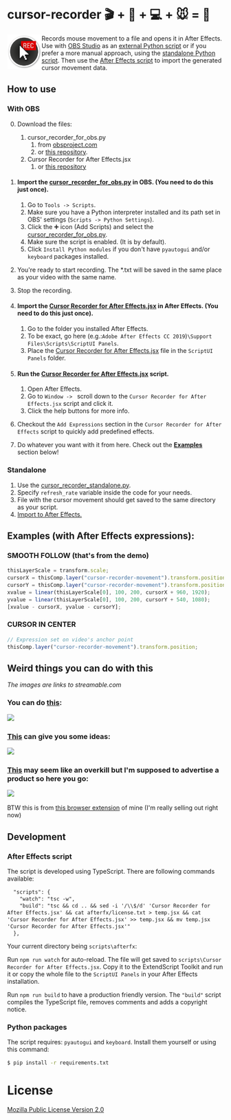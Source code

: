 # cursor-recorder :clapper: + :movie_camera: + :computer: + :mouse: = :sparkler: 

<img src="docs/img/logo.png" width="80" align="left" />

Records mouse movement to a file and opens it in After Effects. Use with [OBS Studio](https://github.com/obsproject/obs-studio) as an [external Python script][cursor_recorder_for_obs] or if you prefer a more manual approach, using the [standalone Python script][cursor_recorder_standalone]. Then use the [After Effects script][cursor_recorder_for_afterfx] to import the generated cursor movement data.

## How to use

### With OBS 

0. Download the files:
   1. cursor_recorder_for_obs.py 
      1. from [obsproject.com](https://obsproject.com/forum/resources/obs-cursor-recorder.789/) 
      2. or [this repository](https://raw.githubusercontent.com/JakubKoralewski/cursor-recorder/master/scripts/cursor_recorder_for_obs.py).
   2. Cursor Recorder for After Effects.jsx
      1. or [this repository](https://github.com/JakubKoralewski/cursor-recorder/blob/master/scripts/Cursor%20Recorder%20for%20After%20Effects.jsx)

1. #### Import the [cursor_recorder_for_obs.py][cursor_recorder_for_obs] in OBS. (You need to do this just once).
   1. Go to `Tools -> Scripts`.
   2. Make sure you have a Python interpreter installed and its path set in OBS' settings (`Scripts -> Python Settings`).
   3. Click the :heavy_plus_sign: icon (Add Scripts) and select the [cursor_recorder_for_obs.py][cursor_recorder_for_obs].
   4. Make sure the script is enabled. (It is by default).
   5. Click `Install Python modules` if you don't have `pyautogui` and/or `keyboard` packages installed.

2. You're ready to start recording. The *.txt will be saved in the same place as your video with the same name.
3. Stop the recording.
4. #### Import the [Cursor Recorder for After Effects.jsx][cursor_recorder_for_afterfx] in After Effects. (You need to do this just once).
   1. Go to the folder you installed After Effects.
   2. To be exact, go here (e.g.:`Adobe After Effects CC 2019`)`\Support Files\Scripts\ScriptUI Panels`.
   3. Place the [Cursor Recorder for After Effects.jsx][cursor_recorder_for_afterfx] file in the `ScriptUI Panels` folder.
   
5. #### Run the [Cursor Recorder for After Effects.jsx][cursor_recorder_for_afterfx] script.
   1. Open After Effects.
   2. Go to `Window -> ` scroll down to the `Cursor Recorder for After Effects.jsx` script and click it.
   3. Click the help buttons for more info. 
   
6. Checkout the `Add Expressions` section in the `Cursor Recorder for After Effects` script to quickly add predefined effects.
7. Do whatever you want with it from here. Check out the [**Examples**](#examples-with-after-effects-expressions) section below! 
   
### Standalone
1. Use the [cursor_recorder_standalone.py][cursor_recorder_standalone].
2. Specify `refresh_rate` variable inside the code for your needs.
3. File with the cursor movement should get saved to the same directory as your script.
4. [Import to After Effects.](#run-the-cursor_recorder_for_afterfxjsx-script)
    
[cursor_recorder_for_obs]: ./scripts/cursor_recorder_for_obs.py
[cursor_recorder_for_afterfx]: ./scripts/Cursor%20Recorder%20for%20After%20Effects.jsx
[cursor_recorder_standalone]: ./scripts/cursor_recorder_standalone.py

## Examples (with After Effects expressions):

### SMOOTH FOLLOW (that's from the demo)

```javascript
thisLayerScale = transform.scale;
cursorX = thisComp.layer("cursor-recorder-movement").transform.position[0];
cursorY = thisComp.layer("cursor-recorder-movement").transform.position[1];
xvalue = linear(thisLayerScale[0], 100, 200, cursorX + 960, 1920);
yvalue = linear(thisLayerScale[0], 100, 200, cursorY + 540, 1080);
[xvalue - cursorX, yvalue - cursorY];
```

### CURSOR IN CENTER

```javascript
// Expression set on video's anchor point
thisComp.layer("cursor-recorder-movement").transform.position;
```

## Weird things you can do with this
*The images are links to streamable.com*

### You can do [this][vortex-thing-video]:

[<img src="https://i.imgur.com/J4mLmbn.png" height="200" />][vortex-thing-video]

[vortex-thing-video]: https://streamable.com/ceebw

### [This][ideas-video] can give you some ideas:

[<img src="https://i.imgur.com/NofznGx.png" height="200" />][ideas-video]

[ideas-video]: https://streamable.com/zk1yi

### [This][overkill-video] may seem like an overkill but I'm supposed to advertise a product so here you go:

[<img src="https://i.imgur.com/HPZONha.png" height="200" />][overkill-video]

[overkill-video]: https://streamable.com/rvdxr

BTW this is from [this browser extension](https://github.com/JakubKoralewski/google-calendar-box-select) of mine (I'm really selling out right now)

## Development

### After Effects script

The script is developed using TypeScript. There are following commands available:
```
  "scripts": {
    "watch": "tsc -w",
    "build": "tsc && cd .. && sed -i '/\\$/d' 'Cursor Recorder for After Effects.jsx' && cat afterfx/license.txt > temp.jsx && cat 'Cursor Recorder for After Effects.jsx' >> temp.jsx && mv temp.jsx 'Cursor Recorder for After Effects.jsx'"
  },
```

Your current directory being `scripts\afterfx`:

Run `npm run watch` for auto-reload. 
The file will get saved to `scripts\Cursor Recorder for After Effects.jsx`.
Copy it to the ExtendScript Toolkit and run it or copy the whole file to the `ScriptUI Panels` in your After Effects installation.

Run `npm run build` to have a production friendly version.
The `"build"` script compiles the TypeScript file, removes comments and adds a copyright notice.

### Python packages

The script requires: `pyautogui` and `keyboard`. Install them yourself or using this command:

```sh
$ pip install -r requirements.txt
```

# License
[Mozilla Public License Version 2.0](LICENSE)
